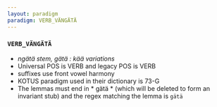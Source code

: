 ```yaml
---
layout: paradigm
paradigm: VERB_VÄNGÄTÄ
---
```

### ` VERB_VÄNGÄTÄ `

* _ngätä stem, gätä : kää variations_
* Universal POS is VERB and legacy POS is VERB
* suffixes use front vowel harmony
* KOTUS paradigm used in their dictionary is 73-G
* The lemmas must end in * gätä * (which will be deleted to form an invariant stub) and the regex matching the lemma is ` gätä `
